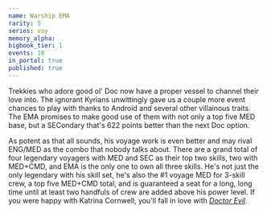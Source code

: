 ```yaml
---
name: Warship EMA
rarity: 5
series: voy
memory_alpha:
bigbook_tier: 1
events: 18
in_portal: true
published: true
---
```


Trekkies who adore good ol' Doc now have a proper vessel to channel their love into. The ignorant Kyrians unwittingly gave us a couple more event chances to play with thanks to Android and several other villainous traits. The EMA promises to make good use of them with not only a top five MED base, but a SECondary that's 622 points better than the next Doc option.

As potent as that all sounds, his voyage work is even better and may rival ENG/MED as the combo that nobody talks about. There are a grand total of four legendary voyagers with MED and SEC as their top two skills, two with MED+CMD, and EMA is the only one to own all three skills. He's not just the only legendary with his skill set, he's also the #1 voyage MED for 3-skill crew, a top five MED+CMD total, and is guaranteed a seat for a long, long time until at least two handfuls of crew are added above his power level. If you were happy with Katrina Cornwell, you'll fall in love with  [_Doctor Evil_](https://www.youtube.com/watch?v=fK8mneO8yvU).
